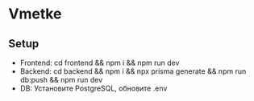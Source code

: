 # Vmetke

## Setup

- Frontend: cd frontend && npm i && npm run dev
- Backend: cd backend && npm i && npx prisma generate && npm run db:push && npm run dev
- DB: Установите PostgreSQL, обновите .env
